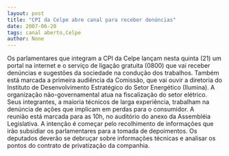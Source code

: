 ```yaml
---
layout: post
title: "CPI da Celpe abre canal para receber denúncias"
date: 2007-06-20
tags: canal aberto,Celpe
author: None
---
```

Os parlamentares que integram a CPI da Celpe lan&ccedil;am nesta quinta (21)&nbsp;um portal na internet e o servi&ccedil;o de liga&ccedil;&atilde;o gratuita (0800) que vai receber den&uacute;ncias e sugest&otilde;es da&nbsp;sociedade na condu&ccedil;&atilde;o dos trabalhos.
Tamb&eacute;m est&aacute; marcada a&nbsp;primeira audi&ecirc;ncia da Comiss&atilde;o, que vai ouvir a diretoria&nbsp;do Instituto de Desenvolvimento Estrat&eacute;gico do Setor Energ&eacute;tico (Ilumina).&nbsp;A organiza&ccedil;&atilde;o n&atilde;o-governamental atua na fiscaliza&ccedil;&atilde;o do setor el&eacute;trico.&nbsp;
Seus integrantes, a maioria t&eacute;cnicos de larga experi&ecirc;ncia, trabalham na den&uacute;ncia de a&ccedil;&otilde;es que implicam em perdas para o consumidor. A&nbsp; reuni&atilde;o&nbsp;est&aacute; marcada para as 10h, no audit&oacute;rio do&nbsp;anexo da Assembl&eacute;ia Legislativa.
A inten&ccedil;&atilde;o &eacute; come&ccedil;ar pelo recolhimento de informa&ccedil;&otilde;es que ir&atilde;o&nbsp;subsidiar os parlamentares para a tomada de depoimentos. Os deputados&nbsp;dever&atilde;o se debru&ccedil;ar sobre informa&ccedil;&otilde;es t&eacute;cnicas e analisar os pontos do contrato de privatiza&ccedil;&atilde;o da companhia. 